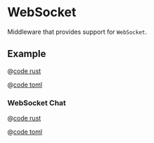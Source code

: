 # WebSocket

Middleware that provides support for `WebSocket`.

## Example

<CodeGroup>
<CodeGroupItem title="main.rs" active>

@[code rust](../../../codes/ws/src/main.rs)

</CodeGroupItem>
<CodeGroupItem title="Cargo.toml">

@[code toml](../../../codes/ws/Cargo.toml)

</CodeGroupItem>
</CodeGroup>

### WebSocket Chat

<CodeGroup>
<CodeGroupItem title="main.rs" active>

@[code rust](../../../codes/ws-chat/src/main.rs)

</CodeGroupItem>
<CodeGroupItem title="Cargo.toml">

@[code toml](../../../codes/ws-chat/Cargo.toml)

</CodeGroupItem>
</CodeGroup>